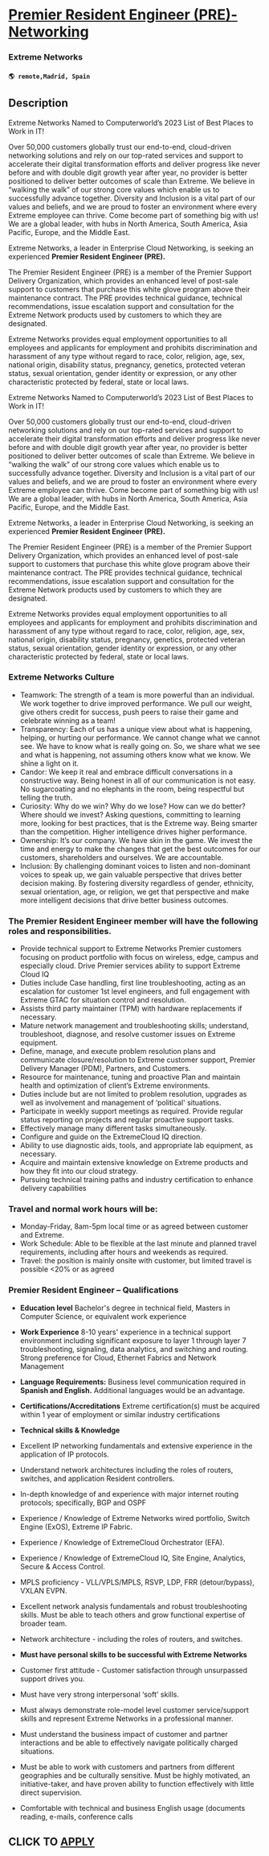 # [Premier Resident Engineer (PRE)-Networking](https://www.remotewlb.com/apply/premier-resident-engineer-pre-networking)  
### Extreme Networks  
#### `🌎 remote,Madrid, Spain`  

## Description

Extreme Networks Named to Computerworld’s 2023 List of Best Places to Work in IT!

Over 50,000 customers globally trust our end-to-end, cloud-driven networking solutions and rely on our top-rated services and support to accelerate their digital transformation efforts and deliver progress like never before and with double digit growth year after year, no provider is better positioned to deliver better outcomes of scale than Extreme. We believe in “walking the walk” of our strong core values which enable us to successfully advance together. Diversity and Inclusion is a vital part of our values and beliefs, and we are proud to foster an environment where every Extreme employee can thrive. Come become part of something big with us! We are a global leader, with hubs in North America, South America, Asia Pacific, Europe, and the Middle East.

  

Extreme Networks, a leader in Enterprise Cloud Networking, is seeking an experienced **Premier Resident Engineer (PRE).**

  

The Premier Resident Engineer (PRE) is a member of the Premier Support Delivery Organization, which provides an enhanced level of post-sale support to customers that purchase this white glove program above their maintenance contract. The PRE provides technical guidance, technical recommendations, issue escalation support and consultation for the Extreme Network products used by customers to which they are designated.

Extreme Networks provides equal employment opportunities to all employees and applicants for employment and prohibits discrimination and harassment of any type without regard to race, color, religion, age, sex, national origin, disability status, pregnancy, genetics, protected veteran status, sexual orientation, gender identity or expression, or any other characteristic protected by federal, state or local laws.

  

Extreme Networks Named to Computerworld’s 2023 List of Best Places to Work in IT!

Over 50,000 customers globally trust our end-to-end, cloud-driven networking solutions and rely on our top-rated services and support to accelerate their digital transformation efforts and deliver progress like never before and with double digit growth year after year, no provider is better positioned to deliver better outcomes of scale than Extreme. We believe in “walking the walk” of our strong core values which enable us to successfully advance together. Diversity and Inclusion is a vital part of our values and beliefs, and we are proud to foster an environment where every Extreme employee can thrive. Come become part of something big with us! We are a global leader, with hubs in North America, South America, Asia Pacific, Europe, and the Middle East.

  

Extreme Networks, a leader in Enterprise Cloud Networking, is seeking an experienced **Premier Resident Engineer (PRE).**

  

The Premier Resident Engineer (PRE) is a member of the Premier Support Delivery Organization, which provides an enhanced level of post-sale support to customers that purchase this white glove program above their maintenance contract. The PRE provides technical guidance, technical recommendations, issue escalation support and consultation for the Extreme Network products used by customers to which they are designated.

Extreme Networks provides equal employment opportunities to all employees and applicants for employment and prohibits discrimination and harassment of any type without regard to race, color, religion, age, sex, national origin, disability status, pregnancy, genetics, protected veteran status, sexual orientation, gender identity or expression, or any other characteristic protected by federal, state or local laws.

  

### Extreme Networks Culture

* Teamwork: The strength of a team is more powerful than an individual. We work together to drive improved performance. We pull our weight, give others credit for success, push peers to raise their game and celebrate winning as a team!
* Transparency: Each of us has a unique view about what is happening, helping, or hurting our performance. We cannot change what we cannot see. We have to know what is really going on. So, we share what we see and what is happening, not assuming others know what we know. We shine a light on it.
* Candor: We keep it real and embrace difficult conversations in a constructive way. Being honest in all of our communication is not easy. No sugarcoating and no elephants in the room, being respectful but telling the truth.
* Curiosity: Why do we win? Why do we lose? How can we do better? Where should we invest? Asking questions, committing to learning more, looking for best practices, that is the Extreme way. Being smarter than the competition. Higher intelligence drives higher performance.
* Ownership: It’s our company. We have skin in the game. We invest the time and energy to make the changes that get the best outcomes for our customers, shareholders and ourselves. We are accountable.
* Inclusion: By challenging dominant voices to listen and non-dominant voices to speak up, we gain valuable perspective that drives better decision making. By fostering diversity regardless of gender, ethnicity, sexual orientation, age, or religion, we get that perspective and make more intelligent decisions that drive better business outcomes.

  

### The Premier Resident Engineer member will have the following roles and responsibilities.

* Provide technical support to Extreme Networks Premier customers focusing on product portfolio with focus on wireless, edge, campus and especially cloud. Drive Premier services ability to support Extreme Cloud IQ 
* Duties include Case handling, first line troubleshooting, acting as an escalation for customer 1st level engineers, and full engagement with Extreme GTAC for situation control and resolution. 
* Assists third party maintainer (TPM) with hardware replacements if necessary.
* Mature network management and troubleshooting skills; understand, troubleshoot, diagnose, and resolve customer issues on Extreme equipment.
* Define, manage, and execute problem resolution plans and communicate closure/resolution to Extreme customer support, Premier Delivery Manager (PDM), Partners, and Customers.
* Resource for maintenance, tuning and proactive Plan and maintain health and optimization of client’s Extreme environments.
* Duties include but are not limited to problem resolution, upgrades as well as involvement and management of ‘political' situations.
* Participate in weekly support meetings as required. Provide regular status reporting on projects and regular proactive support tasks.
* Effectively manage many different tasks simultaneously.
* Configure and guide on the ExtremeCloud IQ direction.
* Ability to use diagnostic aids, tools, and appropriate lab equipment, as necessary.
* Acquire and maintain extensive knowledge on Extreme products and how they fit into our cloud strategy.
* Pursuing technical training paths and industry certification to enhance delivery capabilities

  

### Travel and normal work hours will be:

* Monday-Friday, 8am-5pm local time or as agreed between customer and Extreme.
* Work Schedule: Able to be flexible at the last minute and planned travel requirements, including after hours and weekends as required.
* Travel: the position is mainly onsite with customer, but limited travel is possible <20% or as agreed 

  

### Premier Resident Engineer – Qualifications

*  **Education level** Bachelor's degree in technical field, Masters in Computer Science, or equivalent work experience 

  

* **Work Experience** 8-10 years' experience in a technical support environment including significant exposure to layer 1 through layer 7 troubleshooting, signaling, data analytics, and switching and routing. Strong preference for Cloud, Ethernet Fabrics and Network Management 

  

* **Language Requirements:** Business level communication required in **Spanish and English.** Additional languages would be an advantage.

  

*  **Certifications/Accreditations** Extreme certification(s) must be acquired within 1 year of employment or similar industry certifications 

  

* **Technical skills & Knowledge**
* Excellent IP networking fundamentals and extensive experience in the application of IP protocols.
* Understand network architectures including the roles of routers, switches, and application Resident controllers.
* In-depth knowledge of and experience with major internet routing protocols; specifically, BGP and OSPF
* Experience / Knowledge of Extreme Networks wired portfolio, Switch Engine (ExOS), Extreme IP Fabric.
* Experience / Knowledge of ExtremeCloud Orchestrator (EFA).
* Experience / Knowledge of ExtremeCloud IQ, Site Engine, Analytics, Secure & Access Control.
* MPLS proficiency - VLL/VPLS/MPLS, RSVP, LDP, FRR (detour/bypass), VXLAN EVPN.
* Excellent network analysis fundamentals and robust troubleshooting skills. Must be able to teach others and grow functional expertise of broader team.
* Network architecture - including the roles of routers, and switches.

  

  

*  **Must have personal skills to be successful with Extreme Networks**
* Customer first attitude - Customer satisfaction through unsurpassed support drives you. 
* Must have very strong interpersonal ‘soft' skills. 
* Must always demonstrate role-model level customer service/support skills and represent Extreme Networks in a professional manner.
* Must understand the business impact of customer and partner interactions and be able to effectively navigate politically charged situations.
* Must be able to work with customers and partners from different geographies and be culturally sensitive. Must be highly motivated, an initiative-taker, and have proven ability to function effectively with little direct supervision.
* Comfortable with technical and business English usage (documents reading, e-mails, conference calls

  

  
## CLICK TO [APPLY](https://www.remotewlb.com/apply/premier-resident-engineer-pre-networking)

